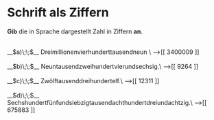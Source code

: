 <!--
version:  0.0.1

language: de

@style
input {
    text-align: center;
}

@end

formula: \carry   \textcolor{red}{\scriptsize #1}
formula: \digit   \rlap{\carry{#1}}\phantom{#2}#2
formula: \permil  \text{‰}

import: https://raw.githubusercontent.com/LiaTemplates/Tikz-Jax/main/README.md

script: https://cdn.jsdelivr.net/gh/LiaTemplates/Tikz-Jax@main/dist/index.js


tags: Vokabeln, Zahlenverständnis, sehr leicht, sehr niedrig, Angeben

comment: Eine Zahl in Worten, schreibe sie in Ziffern auf.

author: Martin Lommatzsch

-->




# Schrift als Ziffern

**Gib** die in Sprache dargestellt Zahl in Ziffern **an**.

<br>
__$a)\;\;$__ Dreimillionenvierhunderttausendneun  \
-->[[  3400009  ]]
<br>
<br>
__$b)\;\;$__ Neuntausendzweihundertvierundsechsig.\
-->[[    9264   ]]
<br>
<br>
__$c)\;\;$__ Zwölftausenddreihundertelf.\
-->[[   12311   ]]
<br>
<br>
__$d)\;\;$__ Sechshundertfünfundsiebzigtausendachthundertdreiundachtzig.\
-->[[   675883  ]]

<br>
<br>
<br>
<br>


